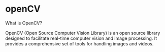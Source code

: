 # openCV

What is OpenCV?

OpenCV (Open Source Computer Vision Library) is an open source library designed to facilitate real-time computer vision and image processing. It provides a comprehensive set of tools for handling images and videos.
